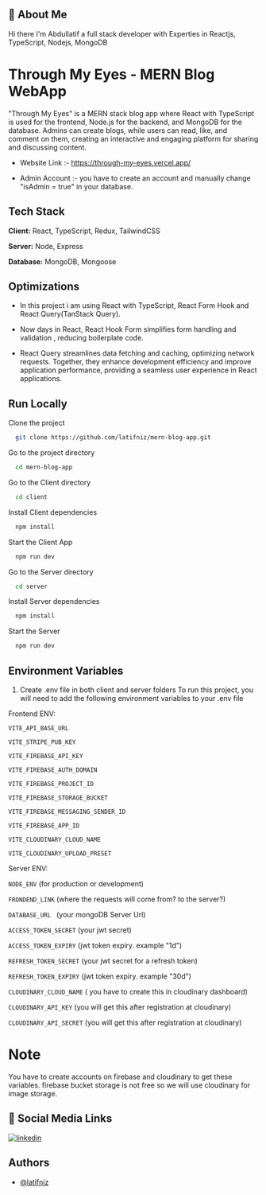 ## 🚀 About Me

Hi there I'm Abdullatif a full stack developer with Experties in Reactjs, TypeScript, Nodejs, MongoDB

# Through My Eyes - MERN Blog WebApp

"Through My Eyes" is a MERN stack blog app where React with TypeScript is used for the frontend, Node.js for the backend, and MongoDB for the database. Admins can create blogs, while users can read, like, and comment on them, creating an interactive and engaging platform for sharing and discussing content.

- Website Link :- https://through-my-eyes.vercel.app/

- Admin Account :- you have to create an account and manually change "isAdmin = true" in your database.

## Tech Stack

**Client:** React, TypeScript, Redux, TailwindCSS

**Server:** Node, Express

**Database:** MongoDB, Mongoose

## Optimizations

- In this project i am using React with TypeScript, React Form Hook and React Query(TanStack Query).

- Now days in React, React Hook Form simplifies form handling and validation , reducing boilerplate code.

- React Query streamlines data fetching and caching, optimizing network requests. Together, they enhance development efficiency and improve application performance, providing a seamless user experience in React applications.

## Run Locally

Clone the project

```bash
  git clone https://github.com/latifniz/mern-blog-app.git
```

Go to the project directory

```bash
  cd mern-blog-app
```

Go to the Client directory

```bash
  cd client
```

Install Client dependencies

```bash
  npm install
```

Start the Client App

```bash
  npm run dev
```

Go to the Server directory

```bash
  cd server
```

Install Server dependencies

```bash
  npm install
```

Start the Server

```bash
  npm run dev
```

## Environment Variables

1. Create .env file in both client and server folders
   To run this project, you will need to add the following environment variables to your .env file

Frontend ENV:

`VITE_API_BASE_URL`

`VITE_STRIPE_PUB_KEY`

`VITE_FIREBASE_API_KEY`

`VITE_FIREBASE_AUTH_DOMAIN`

`VITE_FIREBASE_PROJECT_ID`

`VITE_FIREBASE_STORAGE_BUCKET`

`VITE_FIREBASE_MESSAGING_SENDER_ID`

`VITE_FIREBASE_APP_ID`

`VITE_CLOUDINARY_CLOUD_NAME`

`VITE_CLOUDINARY_UPLOAD_PRESET`

Server ENV:

`NODE_ENV` (for production or development)

`FRONDEND_LINK` (where the requests will come from? to the server?)

`DATABASE_URL ` (your mongoDB Server Url)

`ACCESS_TOKEN_SECRET` (your jwt secret)

`ACCESS_TOKEN_EXPIRY` (jwt token expiry. example "1d")

`REFRESH_TOKEN_SECRET` (your jwt secret for a refresh token)

`REFRESH_TOKEN_EXPIRY` (jwt token expiry. example "30d")

`CLOUDINARY_CLOUD_NAME` ( you have to create this in cloudinary dashboard)

`CLOUDINARY_API_KEY` (you will get this after registration at cloudinary)

`CLOUDINARY_API_SECRET` (you will get this after registration at cloudinary)

# Note

You have to create accounts on firebase and cloudinary to get these variables.
firebase bucket storage is not free so we will use cloudinary for image storage.

## 🔗 Social Media Links

[![linkedin](https://img.shields.io/badge/linkedin-0A66C2?style=for-the-badge&logo=linkedin&logoColor=white)](https://www.linkedin.com/in/abdullatif-nizamani-8537731b6)

## Authors

- [@latifniz](https://www.github.com/latifniz)
